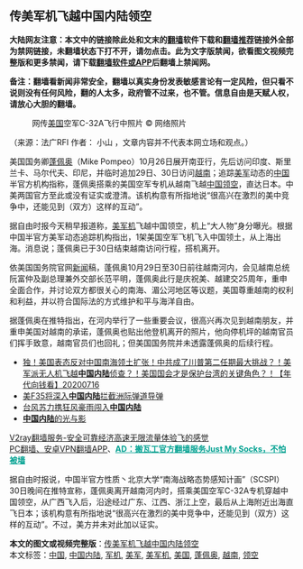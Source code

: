  <h2>传美军机飞越中国内陆领空</h2> <p class="notice"><b>大陆网友注意：本文中的链接除此处和文末的<a href="https://github.com/bannedbook/fanqiang" >翻墙</a>软件下载和<a href="https://github.com/killgcd/justmysocks/blob/master/README.md">翻墙推荐</a>链接外全部为禁网链接，未翻墙状态下打不开，请勿点击。此为文字版禁闻，欲看图文视频完整版和更多禁闻，请下载<a href="https://github.com/bannedbook/fanqiang">翻墙软件或APP</a>后翻墙上禁闻网。</p><p>备注：翻墙看新闻非常安全，翻墙以真实身份发表敏感言论有一定风险，但只看不说则没有任何风险，翻的人太多，政府管不过来，也不管。信息自由是天赋人权，请放心大胆的翻墙。</b></p>  <div class="entry"> <figure>                <figcaption>                网传<a href="https://www.bannedbook.org/bnews/tag/%e7%be%8e%e5%9b%bd/" class="st_tag internal_tag" rel="tag" title="标签 美国 下的日志">美国</a>空军C-32A飞行中照片                © 网络照片            </figcaption></figure> <p>（来源：法广RFI                                      作者：                                                                                                     小山                                                                                            ，文章内容并不代表本网立场和观点。）</p> <p>                    美国国务卿<a href="https://www.bannedbook.org/bnews/tag/%E8%93%AC%E4%BD%A9%E5%A5%A5/" class="st_tag internal_tag" rel="tag" title="标签 蓬佩奥 下的日志">蓬佩奥</a>（Mike Pompeo）10月26日展开南亚行，先后访问印度、斯里兰卡、马尔代夫、印尼，并临时追加29日、30日访问<a href="https://www.bannedbook.org/bnews/tag/%e8%b6%8a%e5%8d%97/" class="st_tag internal_tag" rel="tag" title="标签 越南 下的日志">越南</a>；追踪<a href="https://www.bannedbook.org/bnews/tag/%e7%be%8e%e5%86%9b/" class="st_tag internal_tag" rel="tag" title="标签 美军 下的日志">美军</a>动态的<span class='wp_keywordlink_affiliate'><a href="https://www.bannedbook.org/" title="中国" target="_blank">中国</a></span>半官方机构指称，蓬佩奥搭乘的美国空军专机从越南飞越<a href="https://www.bannedbook.org/bnews/tag/%E4%B8%AD%E5%9B%BD/" class="st_tag internal_tag" rel="tag" title="标签 中国 下的日志">中国</a><a href="https://www.bannedbook.org/bnews/tag/%E9%A2%86%E7%A9%BA/" class="st_tag internal_tag" rel="tag" title="标签 领空 下的日志">领空</a>，直达日本。中美两国官方至此或没有证实或澄清。该机构意有所指地说“很高兴在激烈的美中竞争中，还能见到（双方）这样的互动”。                </p>  <p>据自由时报今天稍早报道称，<a href="https://www.bannedbook.org/bnews/tag/%E7%BE%8E%E5%86%9B%E6%9C%BA/" class="st_tag internal_tag" rel="tag" title="标签 美军机 下的日志">美军机</a>飞越中国领空，机上“大人物”身分曝光。根据中国半官方美军动态追踪机构指出，1架美国空军飞机飞入中国领土，从上海出海。消息说；蓬佩奥已于30日结束越南访问行程，搭机离开。</p> <p>依美国国务院官网<span class='wp_keywordlink_affiliate'><a href="https://www.bannedbook.org/" title="新闻">新闻</a></span>稿，蓬佩奥10月29日至30日前往越南河内，会见越南总统阮富仲及副总理兼外交部长范平明，蓬佩奥此行是庆祝美、越建交25周年，重申全面合作，并讨论双方都很关心的南海、湄公河地区等议题，美国尊重越南的权利和利益，并以符合国际法的方式维护和平与海洋自由。</p>  <p>据蓬佩奥在推特指出，在河内举行了一些重要会议，很高兴再次见到越南朋友，并重申美国对越南的承诺，蓬佩奥也贴出他登机离开的照片，他向停机坪的越南官员们挥手致意，越南官员们也回礼；但美国国务院并未透露蓬佩奥的后续行程。</p> <ul class='op-related-articles' title='相关阅读'> <li><a href='https://www.bannedbook.org/bnews/taiwannews/20200716/1361925.html' target='_blank'>独！美国表态反对中国南海领土扩张！中共成了川普第二任期最大挑战？！美军派无人机飞越<b>中国内陆</b>侦查？！美国国会才是保护台湾的关键角色？！【年代向钱看】20200716</a></li> <li><a href='https://www.bannedbook.org/bnews/cbnews/20190228/1088947.html' target='_blank'>美F35将深入<b>中国内陆</b>拦截洲际弹道导弹</a></li> <li><a href='https://www.bannedbook.org/bnews/ssgc/20130621/686120.html' target='_blank'>台风苏力携狂风豪雨闯入<b>中国内陆</b></a></li> <li><a href='https://www.bannedbook.org/bnews/finance/20130830/683571.html' target='_blank'><b>中国内陆</b>的光与影</a></li> </ul> <p class="texttj"> <a href="https://www.bannedbook.org/forum23/topic22702.html" target="_blank">V2ray翻墙服务-安全可靠经济高速无限流量体验飞的感觉</a><br/> <a href="https://github.com/bannedbook/fanqiang/wiki/%E7%A6%81%E9%97%BB%E7%BD%91%E5%AE%89%E5%8D%93%E7%BF%BB%E5%A2%99%E6%96%B0%E9%97%BBAPP" target="_blank">PC翻墙、安卓VPN翻墙APP</a>、<span onclick="window.open('https://github.com/killgcd/justmysocks/blob/master/README.md')" style="font-weight:bold;color:#00A191;cursor:pointer;text-decoration:underline;outline:none">AD：搬瓦工官方翻墙服务Just My Socks，不怕被墙</span></p><p>据自由时报说，中国半官方性质丶北京大学“南海战略态势感知计画”（SCSPI）30日晚间在推特宣称，蓬佩奥离开越南河内时，搭乘美国空军C-32A专机穿越中国领空，从广西飞入后，沿途经过广东、江西、浙江上空，最后从上海附近出海直飞日本；该机构意有所指地说“很高兴在激烈的美中竞争中，还能见到（双方）这样的互动”。不过，美方并未对此加以证实。</p> <a name='sharetosocial'></a>       <div><b>本文的图文或视频完整版</b>：<a href='https://www.bannedbook.org/bnews/worldnews/usa/20201102/1424427.html'>传美军机飞越中国内陆领空</a></div>  </div><!--END ENTRY--> <div class="postfooter"> <div>本文标签：<a href="https://www.bannedbook.org/bnews/tag/%E4%B8%AD%E5%9B%BD/" rel="tag">中国</a>, <a href="https://www.bannedbook.org/bnews/tag/%e4%b8%ad%e5%9b%bd%e5%86%85%e9%99%86/" rel="tag">中国内陆</a>, <a href="https://www.bannedbook.org/bnews/tag/%E5%86%9B%E6%9C%BA/" rel="tag">军机</a>, <a href="https://www.bannedbook.org/bnews/tag/%e7%be%8e%e5%86%9b/" rel="tag">美军</a>, <a href="https://www.bannedbook.org/bnews/tag/%E7%BE%8E%E5%86%9B%E6%9C%BA/" rel="tag">美军机</a>, <a href="https://www.bannedbook.org/bnews/tag/%e7%be%8e%e5%9b%bd/" rel="tag">美国</a>, <a href="https://www.bannedbook.org/bnews/tag/%E8%93%AC%E4%BD%A9%E5%A5%A5/" rel="tag">蓬佩奥</a>, <a href="https://www.bannedbook.org/bnews/tag/%e8%b6%8a%e5%8d%97/" rel="tag">越南</a>, <a href="https://www.bannedbook.org/bnews/tag/%E9%A2%86%E7%A9%BA/" rel="tag">领空</a></div>  </div><!--END POSTFOOTER--> 